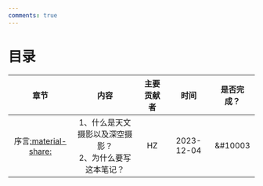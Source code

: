 ```yaml
---
comments: true
---
```


# 目录

| 章节 | 内容 | 主要贡献者 | 时间 | 是否完成？|
| :---: | :---: | :---: | :---: | :---: |
| 序言[:material-share:](./introduction.md) | 1、什么是天文摄影以及深空摄影？ <br> 2、为什么要写这本笔记？| HZ | 2023-12-04 |  &#10003  |
